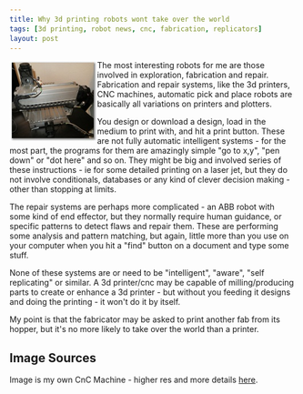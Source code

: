 ```yaml
---
title: Why 3d printing robots wont take over the world
tags: [3d printing, robot news, cnc, fabrication, replicators]
layout: post
---
```

<img src="/galleries/unboxing_pictures/thumbnails/img_3023.jpg" alt="A CnC Fabrication Machine" style="float: left">The most interesting robots for me are those involved in exploration, fabrication and repair. Fabrication and repair systems, like the 3d printers, CNC machines, automatic pick and place robots are basically all variations on printers and plotters.

You design or download a design, load in the medium to print with, and hit a print button. These are not fully automatic intelligent systems - for the most part, the programs for them are amazingly simple "go to x,y", "pen down" or "dot here" and so on. They might be big and involved series of these instructions - ie for some detailed printing on a laser jet, but they do not involve conditionals, databases or any kind of clever decision making - other than stopping at limits.

The repair systems are perhaps more complicated - an ABB robot with some kind of end effector, but they normally require human guidance, or specific patterns to detect flaws and repair them. These are performing some analysis and pattern matching, but again, little more than you use on your computer when you hit a "find" button on a document and type some stuff.

None of these systems are or need to be "intelligent", "aware", "self replicating" or similar. A 3d printer/cnc may be capable of milling/producing parts to create or enhance a 3d printer - but without you feeding it designs and doing the printing - it won't do it by itself.

My point is that the fabricator may be asked to print another fab from its hopper, but it's no more likely to take over the world than a printer.

## Image Sources

Image is my own CnC Machine - higher res and more details [here](/galleries/unboxing_pictures/target5.html).
